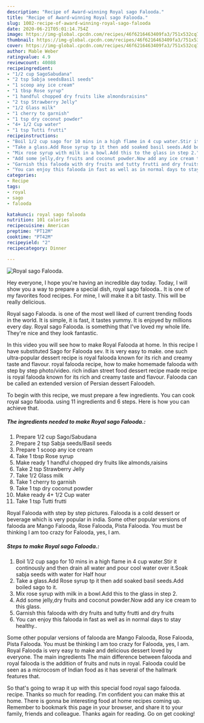 ```yaml
---
description: "Recipe of Award-winning Royal sago Falooda."
title: "Recipe of Award-winning Royal sago Falooda."
slug: 1002-recipe-of-award-winning-royal-sago-falooda
date: 2020-06-21T05:01:14.754Z
image: https://img-global.cpcdn.com/recipes/46f6216463409fa3/751x532cq70/royal-sago-falooda-recipe-main-photo.jpg
thumbnail: https://img-global.cpcdn.com/recipes/46f6216463409fa3/751x532cq70/royal-sago-falooda-recipe-main-photo.jpg
cover: https://img-global.cpcdn.com/recipes/46f6216463409fa3/751x532cq70/royal-sago-falooda-recipe-main-photo.jpg
author: Mable Weber
ratingvalue: 4.9
reviewcount: 40088
recipeingredient:
- "1/2 cup SagoSabudana"
- "2 tsp Sabja seedsBasil seeds"
- "1 scoop any ice cream"
- "1 tbsp Rose syrup"
- "1 handful chopped dry fruits like almondsraisins"
- "2 tsp Strawberry Jelly"
- "1/2 Glass milk"
- "1 cherry to garnish"
- "1 tsp dry coconut powder"
- "4+ 1/2 Cup water"
- "1 tsp Tutti frutti"
recipeinstructions:
- "Boil 1/2 cup sago for 10 mins in a high flame in 4 cup water.Stir it continously and then drain all water and pour cool water over it.Soak sabja seeds with water for Half hour"
- "Take a glass.Add Rose syrup tp it then add soaked basil seeds.Add boiled sago to it."
- "Mix rose syrup with milk in a bowl.Add this to the glass in step 2."
- "Add some jelly,dry fruits and coconut powder.Now add any ice cream to this glass."
- "Garnish this falooda with dry fruits and tutty frutti and dry fruits"
- "You can enjoy this falooda in fast as well as in normal days to stay healthy.."
categories:
- Recipe
tags:
- royal
- sago
- falooda

katakunci: royal sago falooda 
nutrition: 101 calories
recipecuisine: American
preptime: "PT12M"
cooktime: "PT42M"
recipeyield: "2"
recipecategory: Dinner

---
```



![Royal sago Falooda.](https://img-global.cpcdn.com/recipes/46f6216463409fa3/751x532cq70/royal-sago-falooda-recipe-main-photo.jpg)

Hey everyone, I hope you're having an incredible day today. Today, I will show you a way to prepare a special dish, royal sago falooda.. It is one of my favorites food recipes. For mine, I will make it a bit tasty. This will be really delicious.

Royal sago Falooda. is one of the most well liked of current trending foods in the world. It is simple, it is fast, it tastes yummy. It is enjoyed by millions every day. Royal sago Falooda. is something that I've loved my whole life. They're nice and they look fantastic.

In this video you will see how to make Royal Falooda at home. In this recipe I have substituted Sago for Falooda sev. It is very easy to make. one such ultra-popular dessert recipe is royal falooda known for its rich and creamy taste and flavour. royal falooda recipe, how to make homemade falooda with step by step photo/video. rich indian street food dessert recipe made recipe is royal falooda known for its rich and creamy taste and flavour. Falooda can be called an extended version of Persian dessert Faloodeh.


To begin with this recipe, we must prepare a few ingredients. You can cook royal sago falooda. using 11 ingredients and 6 steps. Here is how you can achieve that.

<!--inarticleads1-->

##### The ingredients needed to make Royal sago Falooda.:

1. Prepare 1/2 cup Sago/Sabudana
1. Prepare 2 tsp Sabja seeds/Basil seeds
1. Prepare 1 scoop any ice cream
1. Take 1 tbsp Rose syrup
1. Make ready 1 handful chopped dry fruits like almonds,raisins
1. Take 2 tsp Strawberry Jelly
1. Take 1/2 Glass milk
1. Take 1 cherry to garnish
1. Take 1 tsp dry coconut powder
1. Make ready 4+ 1/2 Cup water
1. Take 1 tsp Tutti frutti


Royal Falooda with step by step pictures. Falooda is a cold dessert or beverage which is very popular in india. Some other popular versions of falooda are Mango Falooda, Rose Falooda, Pista Falooda. You must be thinking I am too crazy for Falooda, yes, I am. 

<!--inarticleads2-->

##### Steps to make Royal sago Falooda.:

1. Boil 1/2 cup sago for 10 mins in a high flame in 4 cup water.Stir it continously and then drain all water and pour cool water over it.Soak sabja seeds with water for Half hour
1. Take a glass.Add Rose syrup tp it then add soaked basil seeds.Add boiled sago to it.
1. Mix rose syrup with milk in a bowl.Add this to the glass in step 2.
1. Add some jelly,dry fruits and coconut powder.Now add any ice cream to this glass.
1. Garnish this falooda with dry fruits and tutty frutti and dry fruits
1. You can enjoy this falooda in fast as well as in normal days to stay healthy..


Some other popular versions of falooda are Mango Falooda, Rose Falooda, Pista Falooda. You must be thinking I am too crazy for Falooda, yes, I am. Royal Falooda is very easy to make and delicious dessert loved by everyone. The main ingredients The main difference between falooda and royal falooda is the addition of fruits and nuts in royal. Falooda could be seen as a microcosm of Indian food as it has several of the hallmark features that. 

So that's going to wrap it up with this special food royal sago falooda. recipe. Thanks so much for reading. I'm confident you can make this at home. There is gonna be interesting food at home recipes coming up. Remember to bookmark this page in your browser, and share it to your family, friends and colleague. Thanks again for reading. Go on get cooking!
